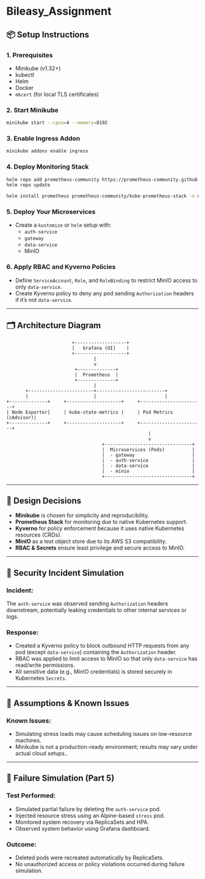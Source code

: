 # Bileasy_Assignment

## 📦 Setup Instructions

### 1. Prerequisites
- Minikube (v1.32+)
- kubectl
- Helm
- Docker
- `mkcert` (for local TLS certificates)

### 2. Start Minikube
```bash
minikube start --cpus=4 --memory=8192
```

### 3. Enable Ingress Addon
```bash
minikube addons enable ingress
```

### 4. Deploy Monitoring Stack
```bash
helm repo add prometheus-community https://prometheus-community.github.io/helm-charts
helm repo update

helm install prometheus prometheus-community/kube-prometheus-stack -n monitoring --create-namespace
```

### 5. Deploy Your Microservices
- Create a `kustomize` or `helm` setup with:
  - `auth-service`
  - `gateway`
  - `data-service`
  - MinIO


### 6. Apply RBAC and Kyverno Policies
- Define `ServiceAccount`, `Role`, and `RoleBinding` to restrict MinIO access to only `data-service`.
- Create Kyverno policy to deny any pod sending `Authorization` headers if it’s not `data-service`.

---

## 🗂 Architecture Diagram

```
                        +-------------------+
                        |   Grafana (UI)    |
                        +-------------------+
                                |
                                v
                         +--------------+
                         |  Prometheus  |
                         +--------------+
                                |
       +------------------------+-------------------------+
       |                        |                         |
+--------------+     +--------------------+     +-----------------------+
| Node Exporter|     | kube-state-metrics |     | Pod Metrics (cAdvisor)|
+--------------+     +--------------------+     +-----------------------+
                                                    |
                                                    v
                                   +--------------------------------+
                                   |  Microservices (Pods)          |
                                   |  - gateway                     |
                                   |  - auth-service                |
                                   |  - data-service                |
                                   |  - minio                       |
                                   +--------------------------------+
```

---

## 🎯 Design Decisions

- **Minikube** is chosen for simplicity and reproducibility.
- **Prometheus Stack** for monitoring due to native Kubernetes support.
- **Kyverno** for policy enforcement because it uses native Kubernetes resources (CRDs).
- **MinIO** as a test object store due to its AWS S3 compatibility.
- **RBAC & Secrets** ensure least privilege and secure access to MinIO.

---

## 🔐 Security Incident Simulation

### Incident:
The `auth-service` was observed sending `Authorization` headers downstream, potentially leaking credentials to other internal services or logs.

### Response:
- Created a Kyverno policy to block outbound HTTP requests from any pod (except `data-service`) containing the `Authorization` header.
- RBAC was applied to limit access to MinIO so that only `data-service` has read/write permissions.
- All sensitive data (e.g., MinIO credentials) is stored securely in Kubernetes `Secrets`.


---

## 📌 Assumptions & Known Issues

### Known Issues:
- Simulating stress loads may cause scheduling issues on low-resource machines.
- Minikube is not a production-ready environment; results may vary under actual cloud setups..

---

## 🧪 Failure Simulation (Part 5)

### Test Performed:
- Simulated partial failure by deleting the `auth-service` pod.
- Injected resource stress using an Alpine-based `stress` pod.
- Monitored system recovery via ReplicaSets and HPA.
- Observed system behavior using Grafana dashboard.

### Outcome:
- Deleted pods were recreated automatically by ReplicaSets.
- No unauthorized access or policy violations occurred during failure simulation.

